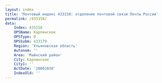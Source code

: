 ```yaml
---
layout: index
title: 'Почтовый индекс 433158: отделение почтовой связи Почты России'
permalink: /433158/
data:
    Index: 433158
    OPSName: Карлинское
    OPSType: О
    OPSSubm: 433179
    Region: 'Ульяновская область'
    Autonom: ''
    Area: 'Майнский район'
    City: Карлинское
    City1: ''
    ActDate: '20001030'
    IndexOld: ''
---
```

